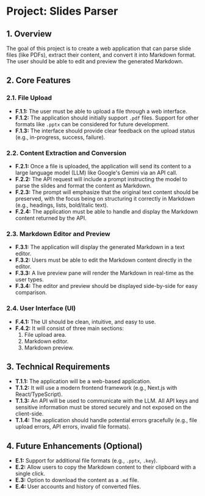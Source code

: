 # Project: Slides Parser

## 1. Overview

The goal of this project is to create a web application that can parse slide files (like PDFs), extract their content, and convert it into Markdown format. The user should be able to edit and preview the generated Markdown.

## 2. Core Features

### 2.1. File Upload

- **F.1.1:** The user must be able to upload a file through a web interface.
- **F.1.2:** The application should initially support `.pdf` files. Support for other formats like `.pptx` can be considered for future development.
- **F.1.3:** The interface should provide clear feedback on the upload status (e.g., in-progress, success, failure).

### 2.2. Content Extraction and Conversion

- **F.2.1:** Once a file is uploaded, the application will send its content to a large language model (LLM) like Google's Gemini via an API call.
- **F.2.2:** The API request will include a prompt instructing the model to parse the slides and format the content as Markdown.
- **F.2.3:** The prompt will emphasize that the original text content should be preserved, with the focus being on structuring it correctly in Markdown (e.g., headings, lists, bold/italic text).
- **F.2.4:** The application must be able to handle and display the Markdown content returned by the API.

### 2.3. Markdown Editor and Preview

- **F.3.1:** The application will display the generated Markdown in a text editor.
- **F.3.2:** Users must be able to edit the Markdown content directly in the editor.
- **F.3.3:** A live preview pane will render the Markdown in real-time as the user types.
- **F.3.4:** The editor and preview should be displayed side-by-side for easy comparison.

### 2.4. User Interface (UI)

- **F.4.1:** The UI should be clean, intuitive, and easy to use.
- **F.4.2:** It will consist of three main sections:
  1.  File upload area.
  2.  Markdown editor.
  3.  Markdown preview.

## 3. Technical Requirements

- **T.1.1:** The application will be a web-based application.
- **T.1.2:** It will use a modern frontend framework (e.g., Next.js with React/TypeScript).
- **T.1.3:** An API will be used to communicate with the LLM. All API keys and sensitive information must be stored securely and not exposed on the client-side.
- **T.1.4:** The application should handle potential errors gracefully (e.g., file upload errors, API errors, invalid file formats).

## 4. Future Enhancements (Optional)

- **E.1:** Support for additional file formats (e.g., `.pptx`, `.key`).
- **E.2:** Allow users to copy the Markdown content to their clipboard with a single click.
- **E.3:** Option to download the content as a `.md` file.
- **E.4:** User accounts and history of converted files.
